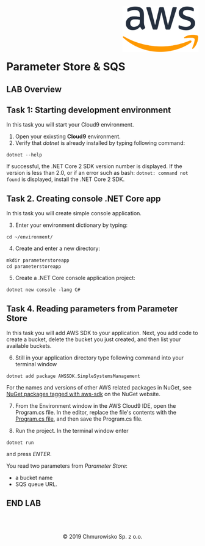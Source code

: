 <img src="../../img/logo.png" alt="Chmurowisko logo" width="200" align="right">
<br><br>
<br><br>
<br><br>

# Parameter Store & SQS

## LAB Overview


## Task 1: Starting development environment
In this task you will start your Cloud9 environment.

1. Open your exixsting **Cloud9** environment. 
2. Verify that *dotnet* is already installed by typing following command:
```
dotnet --help
```
If successful, the .NET Core 2 SDK version number is displayed. If the version is less than 2.0, or if an error such as bash: ``dotnet: command not found`` is displayed, install the .NET Core 2 SDK. 

## Task 2. Creating console .NET Core app

In this task you will create simple console application.

3. Enter your environment dictionary by typing:
```
cd ~/environment/
```
4. Create and enter a new directory:
```
mkdir parameterstoreapp
cd parameterstoreapp
```
5. Create a .NET Core console application project:
```
dotnet new console -lang C#
```

## Task 4. Reading parameters from Parameter Store

In this task you will add AWS SDK to your application. Next, you add code to create a bucket, delete the bucket you just created, and then list your available buckets.

6. Still in your application directory type following command into your terminal window
```
dotnet add package AWSSDK.SimpleSystemsManagement
```

For the names and versions of other AWS related packages in NuGet, see [NuGet packages tagged with aws-sdk](https://www.nuget.org/packages?q=Tags%3A%22aws-sdk%22) on the NuGet website.

7. From the Environment window in the AWS Cloud9 IDE, open the Program.cs file. In the editor, replace the file's  contents with the [Program.cs file](Program1.cs), and then save the Program.cs file.

8. Run the project. In the terminal window enter
```
dotnet run
```
and press *ENTER*.

You read two parameters from *Parameter Store*:
* a bucket name
* SQS queue URL.

## END LAB

<br><br>

<center><p>&copy; 2019 Chmurowisko Sp. z o.o.<p></center>
